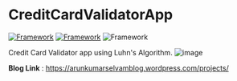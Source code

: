 # CreditCardValidatorApp
[![Framework](https://img.shields.io/badge/SpringBoot-4-green)](https://spring.io/tools)
[![Framework](https://img.shields.io/badge/Tailwind_CSS-v3.3.1-skyblue)](https://tailwindcss.com/)
![Framework](https://img.shields.io/badge/H2_Database-gray)

Credit Card Validator app using Luhn's Algorithm.
![image](https://github.com/er-arunkumarselvam/CreditCardValidatorApp/assets/113919924/ff4b8f01-5c76-4065-9dcf-716551d562c3)


__Blog Link__ : https://arunkumarselvamblog.wordpress.com/projects/

